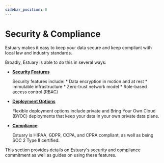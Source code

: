 ```yaml
---
sidebar_position: 0
---
```


# Security & Compliance

Estuary makes it easy to keep your data secure and keep compliant with local law and industry standards.

Broadly, Estuary is able to do this in several ways:

* [**Security Features**](./security-features.md)

   Security features include:
      * Data encryption in motion and at rest
      * Immutable infrastructure
      * Zero-trust network model
      * Role-based access control (RBAC)

* [**Deployment Options**](../private-byoc/README.md)

   Flexible deployment options include private and Bring Your Own Cloud (BYOC) deployments that keep your data in your own private data plane.

* [**Compliance**](./compliance.md)

   Estuary is HIPAA, GDPR, CCPA, and CPRA compliant, as well as being SOC 2 Type II certified.

This section provides details on Estuary's security and compliance commitment as well as guides on using these features.

